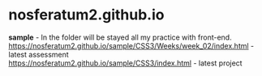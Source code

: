 # nosferatum2.github.io


<b>sample</b> - In the folder will be stayed all my practice with front-end. <br>
https://nosferatum2.github.io/sample/CSS3/Weeks/week_02/index.html - latest assessment <br>
https://nosferatum2.github.io/sample/CSS3/index.html - latest project
